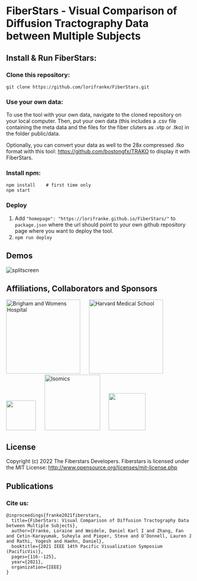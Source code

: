 # FiberStars - Visual Comparison of Diffusion Tractography Data between Multiple Subjects

## Install & Run FiberStars:

### Clone this repository:

```
git clone https://github.com/lorifranke/FiberStars.git
```

### Use your own data:

To use the tool with your own data, navigate to the cloned repository on your local computer. Then, put your own data (this includes a .csv file containing the meta data and the files for the fiber cluters as .vtp or .tko) in the folder public/data.

Optionally, you can convert your data as well to the 28x compressed .tko format with this tool: https://github.com/bostongfx/TRAKO to display it with FiberStars.

### Install npm: 

```
npm install    # first time only
npm start
```

### Deploy

1. Add `"homepage": "https://lorifranke.github.io/FiberStars/"` to `package.json`
where the url should point to your own github repository page where you want to deploy the tool.
2. `npm run deploy`

## Demos ##
![splitscreen](https://user-images.githubusercontent.com/38534852/204695496-28bda431-cd40-4967-87fe-2947fc9a5884.png)


## Affiliations, Collaborators and Sponsors ##
<a href="https://www.brighamandwomens.org/"><img src="https://www.brighamandwomens.org/assets/BWH/core/sprites/vectors/bwh-logo.svg" alt="Brigham and Womens Hospital" width="200"></a>&nbsp;&nbsp;&nbsp;&nbsp;&nbsp;
<a href="http://hms.harvard.edu"><img src="http://xtk.github.io/hms_logo.png" alt="Harvard Medical School" title="Harvard Medical School" width="200"></a>&nbsp;&nbsp;&nbsp;&nbsp;&nbsp;
<a href="https://www.umb.edu"><img src="https://www.umb.edu/assets/images/UMASSB0STON_ID_blue.png?1560890493" width="80" ></a>&nbsp;&nbsp;&nbsp;&nbsp;&nbsp;
<a href="https://isomics.com/"><img src="https://isomics.com/isomics-logo-text-horizontal-700.png" alt="Isomics" title="Isomics" width="150"></a>&nbsp;&nbsp;&nbsp;&nbsp;&nbsp;
<a href="https://research.ibm.com/"><img src="https://avatars.githubusercontent.com/u/22341564?s=280&v=4" width="100"></a>

## License ##
Copyright (c) 2022 The Fiberstars Developers. Fiberstars is licensed under the MIT License: <a href="http://www.opensource.org/licenses/mit-license.php" target="_blank">http://www.opensource.org/licenses/mit-license.php</a>
  
## Publications ##
### Cite us: ###
```
@inproceedings{franke2021fiberstars,
  title={FiberStars: Visual Comparison of Diffusion Tractography Data between Multiple Subjects},
  author={Franke, Loraine and Weidele, Daniel Karl I and Zhang, Fan and Cetin-Karayumak, Suheyla and Pieper, Steve and O’Donnell, Lauren J and Rathi, Yogesh and Haehn, Daniel},
  booktitle={2021 IEEE 14th Pacific Visualization Symposium (PacificVis)},
  pages={116--125},
  year={2021},
  organization={IEEE}
}
```


